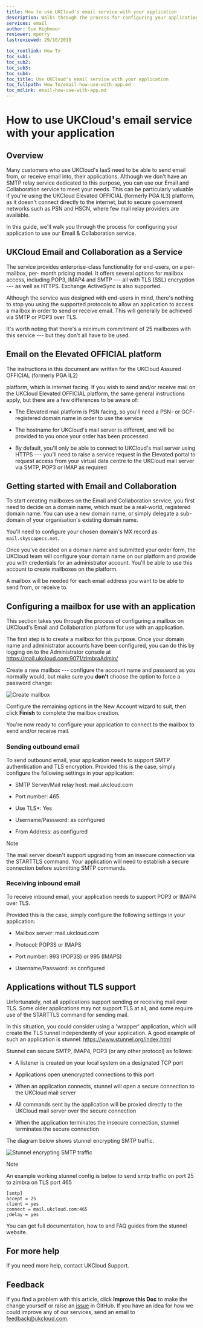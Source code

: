 ```yaml
---
title: How to use UKCloud's email service with your application
description: Walks through the process for configuring your application to use our Email and Collaboration service
services: email
author: Sue Highmoor
reviewer: mperry
lastreviewed: 29/10/2019

toc_rootlink: How To
toc_sub1:
toc_sub2:
toc_sub3:
toc_sub4:
toc_title: Use UKCloud's email service with your application
toc_fullpath: How To/email-how-use-with-app.md
toc_mdlink: email-how-use-with-app.md
---
```


# How to use UKCloud's email service with your application

## Overview

Many customers who use UKCloud's IaaS need to be able to send email from, or receive email into, their applications. Although we don't have an SMTP relay service dedicated to this purpose, you can use our Email and Collaboration service to meet your needs. This can be particularly valuable if you're using the UKCloud Elevated OFFICIAL (formerly PGA IL3) platform, as it doesn't connect directly to the internet, but to secure government networks such as PSN and HSCN, where few mail relay providers are available.

In this guide, we'll walk you through the process for configuring your application to use our Email & Collaboration service.

## UKCloud Email and Collaboration as a Service

The service provides enterprise-class functionality for end-users, on a per-mailbox, per- month pricing model. It offers several options for mailbox access, including POP3, IMAP4 and SMTP --- all with TLS (SSL) encryption --- as well as HTTPS. Exchange ActiveSync is also supported.

Although the service was designed with end-users in mind, there's nothing to stop you using the supported protocols to allow an application to access a mailbox in order to send or receive email. This will generally be achieved via SMTP or POP3 over TLS.

It's worth noting that there's a minimum commitment of 25 mailboxes with this service --- but they don't all have to be used.

## Email on the Elevated OFFICIAL platform

The instructions in this document are written for the UKCloud Assured OFFICIAL (formerly PGA IL2)

platform, which is internet facing. If you wish to send and/or receive mail on the UKCloud Elevated OFFICIAL platform, the same general instructions apply, but there are a few differences to be aware of:

- The Elevated mail platform is PSN facing, so you'll need a PSN- or GCF- registered domain name in order to use the service

- The hostname for UKCloud's mail server is different, and will be provided to you once your order has been processed

- By default, you'll only be able to connect to UKCloud's mail server using HTTPS --- you'll need to raise a service request in the Elevated portal to request access from your virtual data centre to the UKCloud mail server via SMTP, POP3 or IMAP as required

## Getting started with Email and Collaboration

To start creating mailboxes on the Email and Collaboration service, you first need to decide on a domain name, which must be a real-world, registered domain name. You can use a new domain name, or simply delegate a sub-domain of your organisation's existing domain name.

You'll need to configure your chosen domain's MX record as `mail.skyscapecs.net`.

Once you've decided on a domain name and submitted your order form, the UKCloud team will configure your domain name on our platform and provide you with credentials for an administrator account. You'll be able to use this account to create mailboxes on the platform.

A mailbox will be needed for each email address you want to be able to send from, or receive to.

## Configuring a mailbox for use with an application

This section takes you through the process of configuring a mailbox on UKCloud's Email and Collaboration platform for use with an application.

The first step is to create a mailbox for this purpose. Once your domain name and administrator accounts have been configured, you can do this by logging on to the Administrator console at <https://mail.ukcloud.com:9071/zimbraAdmin/>

Create a new mailbox --- configure the account name and password as you normally would, but make sure you **don't** choose the option to force a password change:

![Create mailbox](images/email-console-new-account.png)

Configure the remaining options in the New Account wizard to suit, then click **Finish** to complete the mailbox creation.

You're now ready to configure your application to connect to the mailbox to send and/or receive mail.

### Sending outbound email

To send outbound email, your application needs to support SMTP authentication and TLS encryption. Provided this is the case, simply configure the following settings in your application:

- SMTP Server/Mail relay host: mail.ukcloud.com

- Port number: 465

- Use TLS*: Yes

- Username/Password: as configured

- From Address: as configured

> [!NOTE]
> The mail server doesn't support upgrading from an insecure connection via the STARTTLS command. Your application will need to establish a secure connection before submitting SMTP commands.

### Receiving inbound email

To receive inbound email, your application needs to support POP3 or IMAP4 over TLS.

Provided this is the case, simply configure the following settings in your application:

- Mailbox server: mail.ukcloud.com

- Protocol: POP3S or IMAPS

- Port number: 993 (POP3S) or 995 (IMAPS)

- Username/Password: as configured

## Applications without TLS support

Unfortunately, not all applications support sending or receiving mail over TLS. Some older applications may not support TLS at all, and some require use of the STARTTLS command for sending mail.

In this situation, you could consider using a 'wrapper' application, which will create the TLS tunnel independently of your application. A good example of such an application is stunnel: <https://www.stunnel.org/index.html>

Stunnel can secure SMTP, IMAP4, POP3 (or any other protocol) as follows:

- A listener is created on your local system on a designated TCP port

- Applications open unencrypted connections to this port

- When an application connects, stunnel will open a secure connection to the UKCloud mail server

- All commands sent by the application will be proxied directly to the UKCloud mail server over the secure connection

- When the application terminates the insecure connection, stunnel terminates the secure connection

The diagram below shows stunnel encrypting SMTP traffic.

![Stunnel encrypting SMTP traffic](images/email-stunnel.png)

> [!NOTE]
> An example working stunnel config is below to send smtp traffic on port 25 to zimbra on TLS port 465

```none
[smtp]
accept = 25
client = yes
connect = mail.ukcloud.com:465
;delay = yes
```

You can get full documentation, how to and FAQ guides from the stunnel website.

## For more help

If you need more help, contact UKCloud Support.

## Feedback

If you find a problem with this article, click **Improve this Doc** to make the change yourself or raise an [issue](https://github.com/UKCloud/documentation/issues) in GitHub. If you have an idea for how we could improve any of our services, send an email to <feedback@ukcloud.com>.
